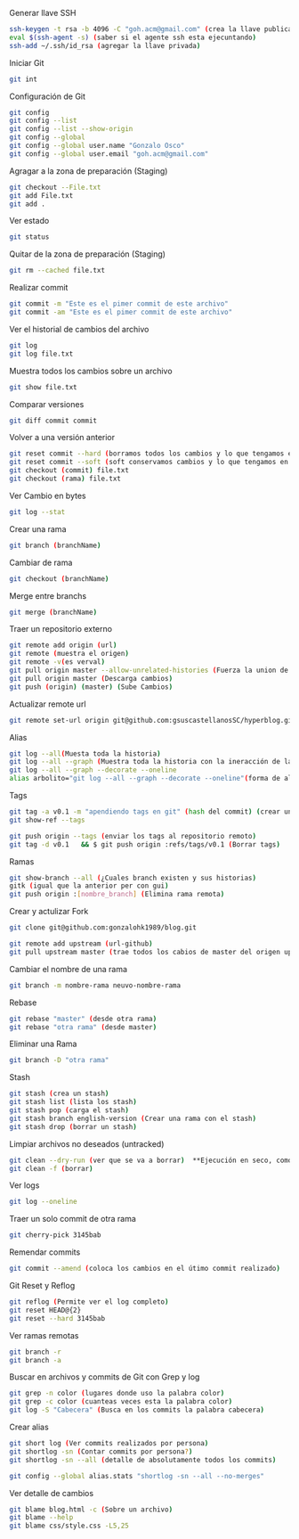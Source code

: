 Generar llave SSH
```sh
ssh-keygen -t rsa -b 4096 -C "goh.acm@gmail.com" (crea la llave publica y privada)
eval $(ssh-agent -s) (saber si el agente ssh esta ejecuntando)
ssh-add ~/.ssh/id_rsa (agregar la llave privada)
```
Iniciar Git
```sh
git int
```
Configuración de Git

```sh
git config
git config --list
git config --list --show-origin
git config --global
git config --global user.name "Gonzalo Osco"
git config --global user.email "goh.acm@gmail.com"
```

Agragar a la zona de preparación (Staging)
```sh
git checkout --File.txt 
git add File.txt
git add .
```

Ver estado
```sh
git status
```

Quitar de la zona de preparación (Staging)
```sh
git rm --cached file.txt
```

Realizar commit
```sh
git commit -m "Este es el pimer commit de este archivo"
git commit -am "Este es el pimer commit de este archivo"
```

Ver el historial de cambios del archivo
```sh
git log
git log file.txt
```

Muestra todos los cambios sobre un archivo
```sh
git show file.txt
```

Comparar versiones
```sh
git diff commit commit
```

Volver a una versión anterior
```sh
git reset commit --hard (borramos todos los cambios y lo que tengamos en staging) 
git reset commit --soft (soft conservamos cambios y lo que tengamos en staging) 
git checkout (commit) file.txt
git checkout (rama) file.txt
```

Ver Cambio en bytes
```sh
git log --stat
```

Crear una rama
```sh
git branch (branchName)
```

Cambiar de rama
```sh
git checkout (branchName)
```

Merge entre branchs
```sh
git merge (branchName)
```

Traer un repositorio externo
```sh
git remote add origin (url)
git remote (muestra el origen)
git remote -v(es verval)
git pull origin master --allow-unrelated-histories (Fuerza la union de las diferentes historias)
git pull origin master (Descarga cambios)
git push (origin) (master) (Sube Cambios)
```
Actualizar remote url
```sh
git remote set-url origin git@github.com:gsuscastellanosSC/hyperblog.git (cambiar url para que sea con ssh)
```

Alias
```sh
git log --all(Muesta toda la historia)
git log --all --graph (Muestra toda la historia con la ineracción de las ramas)
git log --all --graph --decorate --oneline
alias arbolito="git log --all --graph --decorate --oneline"(forma de alias en linux)
```
Tags
```sh
git tag -a v0.1 -m "apendiendo tags en git" (hash del commit) (crear un tag)
git show-ref --tags

git push origin --tags (enviar los tags al repositorio remoto)
git tag -d v0.1   && $ git push origin :refs/tags/v0.1 (Borrar tags)
```
Ramas
```sh
git show-branch --all (¿Cuales branch existen y sus historias)
gitk (igual que la anterior per con gui)
git push origin :[nombre_branch] (Elimina rama remota)
```

Crear y actulizar Fork
```sh
git clone git@github.com:gonzalohk1989/blog.git

git remote add upstream (url-github)
git pull upstream master (trae todos los cabios de master del origen upstream)
```

Cambiar el nombre de una rama
```sh
git branch -m nombre-rama neuvo-nombre-rama
```

Rebase
```sh
git rebase "master" (desde otra rama)
git rebase "otra rama" (desde master)
```

Eliminar una Rama
```sh
git branch -D "otra rama"
```
Stash
```sh
git stash (crea un stash)
git stash list (lista los stash)
git stash pop (carga el stash)
git stash branch english-version (Crear una rama con el stash)
git stash drop (borrar un stash)
```

Limpiar archivos no deseados (untracked)
```sh
git clean --dry-run (ver que se va a borrar)  **Ejecución en seco, como probraban los cohetes y los barcos**
git clean -f (borrar)       
```

Ver logs
```sh
git log --oneline
```
Traer un solo commit de otra rama
```sh
git cherry-pick 3145bab
```
Remendar commits
```sh
git commit --amend (coloca los cambios en el útimo commit realizado)
```

Git Reset y Reflog
```sh
git reflog (Permite ver el log completo)
git reset HEAD@{2}
git reset --hard 3145bab
```
Ver ramas remotas
```sh
git branch -r
git branch -a
```
Buscar en archivos y commits de Git con Grep y log
```sh
git grep -n color (lugares donde uso la palabra color)
git grep -c color (cuanteas veces esta la palabra color)
git log -S "Cabecera" (Busca en los commits la palabra cabecera)
```
Crear alias
```sh
git short log (Ver commits realizados por persona)
git shortlog -sn (Contar commits por persona?)
git shortlog -sn --all (detalle de absolutamente todos los commits)

git config --global alias.stats "shortlog -sn --all --no-merges"
```
Ver detalle de cambios
```sh
git blame blog.html -c (Sobre un archivo)
git blame --help
git blame css/style.css -L5,25
```
